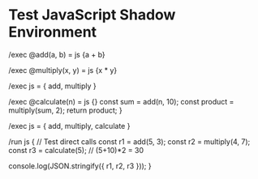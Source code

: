 # Test JavaScript Shadow Environment

/exec @add(a, b) = js {a + b}

/exec @multiply(x, y) = js {x * y}

/exec js = { add, multiply }

/exec @calculate(n) = js {}
  const sum = add(n, 10);
  const product = multiply(sum, 2);
  return product;
}

/exec js = { add, multiply, calculate }

/run js {
  // Test direct calls
  const r1 = add(5, 3);
  const r2 = multiply(4, 7);
  const r3 = calculate(5); // (5+10)*2 = 30
  
  console.log(JSON.stringify({ r1, r2, r3 }));
}
